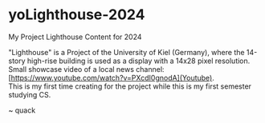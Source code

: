 # yoLighthouse-2024
My Project Lighthouse Content for 2024

"Lighthouse" is a Project of the University of Kiel (Germany), where the 14-story high-rise building is used as a display with a 14x28 pixel resolution. \
Small showcase video of a local news channel: [https://www.youtube.com/watch?v=PXcdI0gnodA](Youtube). \
This is my first time creating for the project while this is my first semester studying CS. 

~ quack
